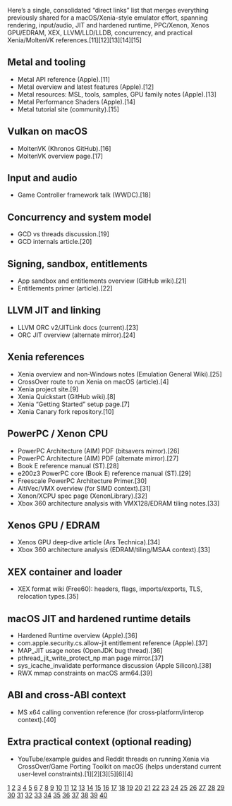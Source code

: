 Here’s a single, consolidated “direct links” list that merges everything previously shared for a macOS/Xenia-style emulator effort, spanning rendering, input/audio, JIT and hardened runtime, PPC/Xenon, Xenos GPU/EDRAM, XEX, LLVM/LLD/LLDB, concurrency, and practical Xenia/MoltenVK references.[11][12][13][14][15]

## Metal and tooling
- Metal API reference (Apple).[11]
- Metal overview and latest features (Apple).[12]
- Metal resources: MSL, tools, samples, GPU family notes (Apple).[13]
- Metal Performance Shaders (Apple).[14]
- Metal tutorial site (community).[15]

## Vulkan on macOS
- MoltenVK (Khronos GitHub).[16]
- MoltenVK overview page.[17]

## Input and audio
- Game Controller framework talk (WWDC).[18]

## Concurrency and system model
- GCD vs threads discussion.[19]
- GCD internals article.[20]

## Signing, sandbox, entitlements
- App sandbox and entitlements overview (GitHub wiki).[21]
- Entitlements primer (article).[22]

## LLVM JIT and linking
- LLVM ORC v2/JITLink docs (current).[23]
- ORC JIT overview (alternate mirror).[24]

## Xenia references
- Xenia overview and non‑Windows notes (Emulation General Wiki).[25]
- CrossOver route to run Xenia on macOS (article).[4]
- Xenia project site.[9]
- Xenia Quickstart (GitHub wiki).[8]
- Xenia “Getting Started” setup page.[7]
- Xenia Canary fork repository.[10]

## PowerPC / Xenon CPU
- PowerPC Architecture (AIM) PDF (bitsavers mirror).[26]
- PowerPC Architecture (AIM) PDF (alternate mirror).[27]
- Book E reference manual (ST).[28]
- e200z3 PowerPC core (Book E) reference manual (ST).[29]
- Freescale PowerPC Architecture Primer.[30]
- AltiVec/VMX overview (for SIMD context).[31]
- Xenon/XCPU spec page (XenonLibrary).[32]
- Xbox 360 architecture analysis with VMX128/EDRAM tiling notes.[33]

## Xenos GPU / EDRAM
- Xenos GPU deep‑dive article (Ars Technica).[34]
- Xbox 360 architecture analysis (EDRAM/tiling/MSAA context).[33]

## XEX container and loader
- XEX format wiki (Free60): headers, flags, imports/exports, TLS, relocation types.[35]

## macOS JIT and hardened runtime details
- Hardened Runtime overview (Apple).[36]
- com.apple.security.cs.allow-jit entitlement reference (Apple).[37]
- MAP_JIT usage notes (OpenJDK bug thread).[36]
- pthread_jit_write_protect_np man page mirror.[37]
- sys_icache_invalidate performance discussion (Apple Silicon).[38]
- RWX mmap constraints on macOS arm64.[39]

## ABI and cross‑ABI context
- MS x64 calling convention reference (for cross‑platform/interop context).[40]

## Extra practical context (optional reading)
- YouTube/example guides and Reddit threads on running Xenia via CrossOver/Game Porting Toolkit on macOS (helps understand current user‑level constraints).[1][2][3][5][6][4]

[1](https://www.youtube.com/watch?v=ELug8rz1rBg)
[2](https://www.reddit.com/r/macgaming/comments/1dfbris/xenia_xbox_360_emulator_on_mac/)
[3](https://www.youtube.com/watch?v=kpOMzavVYWc)
[4](https://appleinsider.com/inside/macos-sequoia/tips/how-to-run-xbox-360-games-on-macos-sequoia)
[5](https://retrogamecorps.com/2022/09/26/xbox-360-emulation-guide/)
[6](https://www.youtube.com/watch?v=382YN-Ql_VI)
[7](https://xenia-emulator.com/get-started/)
[8](https://github.com/xenia-project/xenia/wiki/Quickstart)
[9](https://xenia.jp)
[10](https://github.com/xenia-canary/xenia-canary)
[11](https://developer.apple.com/documentation/metal)
[12](https://developer.apple.com/metal/)
[13](https://developer.apple.com/metal/resources/)
[14](https://developer.apple.com/documentation/metalperformanceshaders)
[15](https://metaltutorial.com)
[16](https://github.com/KhronosGroup/MoltenVK)
[17](https://moltengl.com/moltenvk/)
[18](https://developer.apple.com/videos/play/wwdc2019/616/)
[19](https://stackoverflow.com/questions/9238135/grand-central-dispatch-vs-nsthreads)
[20](https://newosxbook.com/articles/GCD.html)
[21](https://github.com/electron/osx-sign/wiki/3.-App-Sandbox-and-Entitlements)
[22](https://eclecticlight.co/2025/03/24/what-are-app-entitlements-and-what-do-they-do/)
[23](https://llvm.org/docs/ORCv2.html)
[24](https://rocm.docs.amd.com/projects/llvm-project/en/latest/LLVM/llvm/html/ORCv2.html)
[25](https://emulation.gametechwiki.com/index.php/Xenia)
[26](http://bitsavers.informatik.uni-stuttgart.de/components/ibm/powerpc/SR28-5124-00_PowerPC_Architecture_First_Edition_May93.pdf)
[27](https://bitsavers.trailing-edge.com/components/ibm/powerpc/SR28-5124-00_PowerPC_Architecture_First_Edition_May93.pdf)
[28](https://www.st.com/resource/en/reference_manual/rm0004-programmers-reference-manual-for-book-e-processors-stmicroelectronics.pdf)
[29](https://www.st.com/resource/en/user_manual/um0434-e200z3-powerpc-core-reference-manual-stmicroelectronics.pdf)
[30](https://picture.iczhiku.com/resource/eetop/WyKeakfHujQWdxMB.pdf)
[31](https://en.wikipedia.org/wiki/AltiVec)
[32](https://xenonlibrary.com/wiki/XCPU)
[33](https://www.copetti.org/writings/consoles/xbox-360/)
[34](https://arstechnica.com/uncategorized/2005/06/5000-2/)
[35](https://free60.org/System-Software/Formats/XEX/)
[36](https://bugs.openjdk.org/browse/JDK-8234930)
[37](https://keith.github.io/xcode-man-pages/pthread_jit_write_protect_np.3.html)
[38](https://stackoverflow.com/questions/75327638/sys-icache-invalidate-slow-on-m1)
[39](https://stackoverflow.com/questions/74124485/mmap-rwx-page-on-macos-arm64-architecture)
[40](https://learn.microsoft.com/en-us/cpp/build/x64-calling-convention?view=msvc-170)